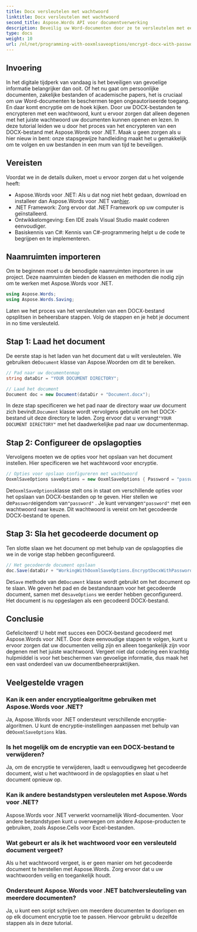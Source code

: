 ```yaml
---
title: Docx versleutelen met wachtwoord
linktitle: Docx versleutelen met wachtwoord
second_title: Aspose.Words API voor documentverwerking
description: Beveilig uw Word-documenten door ze te versleutelen met een wachtwoord met Aspose.Words voor .NET. Volg onze stapsgewijze handleiding om uw gevoelige informatie te beschermen.
type: docs
weight: 10
url: /nl/net/programming-with-ooxmlsaveoptions/encrypt-docx-with-password/
---
```

## Invoering

In het digitale tijdperk van vandaag is het beveiligen van gevoelige informatie belangrijker dan ooit. Of het nu gaat om persoonlijke documenten, zakelijke bestanden of academische papers, het is cruciaal om uw Word-documenten te beschermen tegen ongeautoriseerde toegang. En daar komt encryptie om de hoek kijken. Door uw DOCX-bestanden te encrypteren met een wachtwoord, kunt u ervoor zorgen dat alleen degenen met het juiste wachtwoord uw documenten kunnen openen en lezen. In deze tutorial leiden we u door het proces van het encrypteren van een DOCX-bestand met Aspose.Words voor .NET. Maak u geen zorgen als u hier nieuw in bent: onze stapsgewijze handleiding maakt het u gemakkelijk om te volgen en uw bestanden in een mum van tijd te beveiligen.

## Vereisten

Voordat we in de details duiken, moet u ervoor zorgen dat u het volgende heeft:

-  Aspose.Words voor .NET: Als u dat nog niet hebt gedaan, download en installeer dan Aspose.Words voor .NET van[hier](https://releases.aspose.com/words/net/).
- .NET Framework: Zorg ervoor dat .NET Framework op uw computer is geïnstalleerd.
- Ontwikkelomgeving: Een IDE zoals Visual Studio maakt coderen eenvoudiger.
- Basiskennis van C#: Kennis van C#-programmering helpt u de code te begrijpen en te implementeren.

## Naamruimten importeren

Om te beginnen moet u de benodigde naamruimten importeren in uw project. Deze naamruimten bieden de klassen en methoden die nodig zijn om te werken met Aspose.Words voor .NET.

```csharp
using Aspose.Words;
using Aspose.Words.Saving;
```

Laten we het proces van het versleutelen van een DOCX-bestand opsplitsen in beheersbare stappen. Volg de stappen en je hebt je document in no time versleuteld.

## Stap 1: Laad het document

 De eerste stap is het laden van het document dat u wilt versleutelen. We gebruiken de`Document` klasse van Aspose.Woorden om dit te bereiken.

```csharp
// Pad naar uw documentenmap
string dataDir = "YOUR DOCUMENT DIRECTORY";  

// Laad het document
Document doc = new Document(dataDir + "Document.docx");
```

 In deze stap specificeren we het pad naar de directory waar uw document zich bevindt.`Document` klasse wordt vervolgens gebruikt om het DOCX-bestand uit deze directory te laden. Zorg ervoor dat u vervangt`"YOUR DOCUMENT DIRECTORY"` met het daadwerkelijke pad naar uw documentenmap.

## Stap 2: Configureer de opslagopties

Vervolgens moeten we de opties voor het opslaan van het document instellen. Hier specificeren we het wachtwoord voor encryptie.

```csharp
// Opties voor opslaan configureren met wachtwoord
OoxmlSaveOptions saveOptions = new OoxmlSaveOptions { Password = "password" };
```

De`OoxmlSaveOptions`klasse stelt ons in staat om verschillende opties voor het opslaan van DOCX-bestanden op te geven. Hier stellen we de`Password`eigendom van`"password"` . Je kunt vervangen`"password"` met een wachtwoord naar keuze. Dit wachtwoord is vereist om het gecodeerde DOCX-bestand te openen.

## Stap 3: Sla het gecodeerde document op

Ten slotte slaan we het document op met behulp van de opslagopties die we in de vorige stap hebben geconfigureerd.

```csharp
// Het gecodeerde document opslaan
doc.Save(dataDir + "WorkingWithOoxmlSaveOptions.EncryptDocxWithPassword.docx", saveOptions);
```

De`Save` methode van de`Document` klasse wordt gebruikt om het document op te slaan. We geven het pad en de bestandsnaam voor het gecodeerde document, samen met de`saveOptions` we eerder hebben geconfigureerd. Het document is nu opgeslagen als een gecodeerd DOCX-bestand.

## Conclusie

Gefeliciteerd! U hebt met succes een DOCX-bestand gecodeerd met Aspose.Words voor .NET. Door deze eenvoudige stappen te volgen, kunt u ervoor zorgen dat uw documenten veilig zijn en alleen toegankelijk zijn voor degenen met het juiste wachtwoord. Vergeet niet dat codering een krachtig hulpmiddel is voor het beschermen van gevoelige informatie, dus maak het een vast onderdeel van uw documentbeheerpraktijken.

## Veelgestelde vragen

### Kan ik een ander encryptiealgoritme gebruiken met Aspose.Words voor .NET?

Ja, Aspose.Words voor .NET ondersteunt verschillende encryptie-algoritmen. U kunt de encryptie-instellingen aanpassen met behulp van de`OoxmlSaveOptions` klas.

### Is het mogelijk om de encryptie van een DOCX-bestand te verwijderen?

Ja, om de encryptie te verwijderen, laadt u eenvoudigweg het gecodeerde document, wist u het wachtwoord in de opslagopties en slaat u het document opnieuw op.

### Kan ik andere bestandstypen versleutelen met Aspose.Words voor .NET?

Aspose.Words voor .NET verwerkt voornamelijk Word-documenten. Voor andere bestandstypen kunt u overwegen om andere Aspose-producten te gebruiken, zoals Aspose.Cells voor Excel-bestanden.

### Wat gebeurt er als ik het wachtwoord voor een versleuteld document vergeet?

Als u het wachtwoord vergeet, is er geen manier om het gecodeerde document te herstellen met Aspose.Words. Zorg ervoor dat u uw wachtwoorden veilig en toegankelijk houdt.

### Ondersteunt Aspose.Words voor .NET batchversleuteling van meerdere documenten?

Ja, u kunt een script schrijven om meerdere documenten te doorlopen en op elk document encryptie toe te passen. Hiervoor gebruikt u dezelfde stappen als in deze tutorial.
